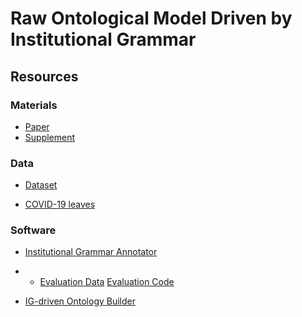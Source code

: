 # Raw Ontological Model Driven by Institutional Grammar

## Resources

### Materials

* [Paper]()
* [Supplement]()

### Data

*  [Dataset](https://github.com/institutional-grammar-pl/Raw-Ontological-Model-Driven-by-Institutional-Grammar/blob/main/COVID-19_Emergency_Paid_Sick_Leave_IG_dataset.xlsx)

*  [COVID-19 leaves](https://github.com/institutional-grammar-pl/Raw-Ontological-Model-Driven-by-Institutional-Grammar/blob/main/COVID-19_leaves_example_ontology.owl)


### Software
* [Institutional Grammar Annotator](https://github.com/institutional-grammar-pl/policydemic-annotator) 
*  *  [Evaluation Data](https://github.com/institutional-grammar-pl/policydemic-annotator/tree/tagger_evaluation/data) [Evaluation Code](https://github.com/institutional-grammar-pl/policydemic-annotator/tree/tagger_evaluation/notebook)

* [IG-driven Ontology Builder](https://github.com/institutional-grammar-pl/ig-ontology-builder)
